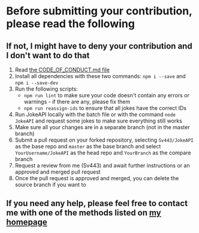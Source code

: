 # Before submitting your contribution, please read the following
## If not, I might have to deny your contribution and I don't want to do that
1. Read [the CODE_OF_CONDUCT.md file](./CODE_OF_CONDUCT.md)
2. Install all dependencies with these two commands: `npm i --save` and `npm i --save-dev`
3. Run the following scripts:
    - `npm run lint` to make sure your code doesn't contain any errors or warnings - if there are any, please fix them
    - `npm run reassign-ids` to ensure that all jokes have the correct IDs
4. Run JokeAPI locally with the batch file or with the command `node JokeAPI` and request some jokes to make sure everything still works
5. Make sure all your changes are in a separate branch (not in the master branch)
6. Submit a pull request on your forked repository, selecting `Sv443/JokeAPI` as the base repo and `master` as the base branch and select `YourUsername/JokeAPI` as the head repo and `YourBranch` as the compare branch
7. Request a review from me (Sv443) and await further instructions or an approved and merged pull request
8. Once the pull request is approved and merged, you can delete the source branch if you want to  

## If you need any help, please feel free to contact me with one of the methods listed on [my homepage](https://sv443.net/)